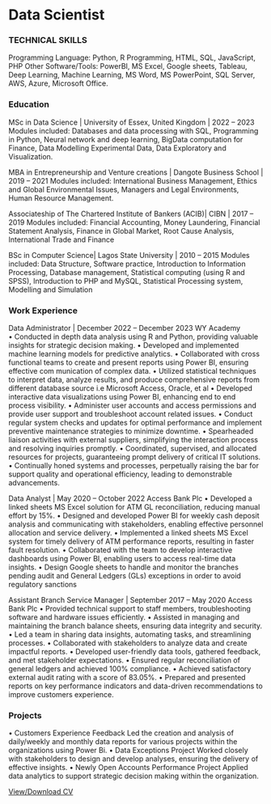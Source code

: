 # Data Scientist
### TECHNICAL SKILLS
Programming Language: Python, R Programming, HTML, SQL, JavaScript, PHP
Other Software/Tools: PowerBI, MS Excel, Google sheets, Tableau, Deep Learning, Machine Learning, MS Word, MS PowerPoint, SQL Server, AWS, Azure, Microsoft Office.

### Education
MSc in Data Science | University of Essex, United Kingdom | 2022 – 2023
Modules included: Databases and data processing with SQL, Programming in Python, Neural network and deep learning, BigData computation for Finance, Data Modelling Experimental Data, Data Exploratory and Visualization.

MBA in Entrepreneurship and Venture creations | Dangote Business School | 2019 – 2021 
Modules included: International Business Management, Ethics and Global Environmental Issues, Managers and Legal Environments, Human Resource Management.

Associateship of The Chartered Institute of Bankers (ACIB)| CIBN | 2017 – 2019
Modules included: Financial Accounting, Money Laundering, Financial Statement Analysis, Finance in Global Market, Root Cause Analysis, International Trade and Finance

BSc in Computer Science| Lagos State University | 2010 – 2015 
Modules included: Data Structure, Software practice, Introduction to Information Processing, Database management, Statistical computing (using R and SPSS), Introduction to PHP and MySQL, Statistical Processing system, Modelling and Simulation

### Work Experience
Data Administrator | December 2022 – December 2023
WY Academy							
•	Conducted in depth data analysis using R and Python, providing valuable insights for strategic decision making.
• 	Developed and implemented machine learning models for predictive analytics.
• 	Collaborated with cross functional teams to create and present reports using Power BI, ensuring effective com
	munication of complex data.
• 	Utilized statistical techniques to interpret data, analyze results, and produce comprehensive reports from different
 	database source i.e Microsoft Access, Oracle, et al
• 	Developed interactive data visualizations using Power BI, enhancing end to end process visibility.
• 	Administer user accounts and access permissions and provide user support and troubleshoot account related
 	issues.
• 	Conduct regular system checks and updates for optimal performance and implement preventive maintenance
 	strategies to minimize downtime.
•	Spearheaded liaison activities with external suppliers, simplifying the interaction process and resolving inquiries promptly. 
•	Coordinated, supervised, and allocated resources for projects, guaranteeing prompt delivery of critical IT solutions.
•	Continually honed systems and processes, perpetually raising the bar for support quality and operational efficiency, leading to 	demonstrable advancements.

Data Analyst	| May 2020 – October 2022
Access Bank Plc 
•	Developed a linked sheets MS Excel solution for ATM GL reconciliation, reducing manual effort by 15%. 
•	Designed and developed Power BI for weekly cash deposit analysis and communicating with stakeholders, enabling effective 		personnel allocation and service delivery.
•	Implemented a linked sheets MS Excel system for timely delivery of ATM performance reports, resulting in faster fault resolution.
•	Collaborated with the team to develop interactive dashboards using Power BI, enabling users to access real-time data insights. 
•	Design Google sheets to handle and monitor the branches pending audit and General Ledgers (GLs) exceptions
	in order to avoid regulatory sanctions

	
Assistant Branch Service Manager | September 2017 – May 2020
Access Bank Plc 
•	Provided technical support to staff members, troubleshooting software and hardware issues efficiently.
•	Assisted in managing and maintaining the branch balance sheets, ensuring data integrity and security. 
•	 Led a team in sharing data insights, automating tasks, and streamlining processes. 
•	Collaborated with stakeholders to analyze data and create impactful reports.
•	Developed user-friendly data tools, gathered feedback, and met stakeholder expectations.
•	Ensured regular reconciliation of general ledgers and achieved 100% compliance. 
•	Achieved satisfactory external audit rating with a score of 83.05%. 
•	Prepared and presented reports on key performance indicators and data-driven recommendations to improve customers experience. 


### Projects
• Customers Experience Feedback
Led the creation and analysis of daily/weekly and monthly data reports for  various projects within the organizations using Power Bi.
• Data Exceptions Project
Worked closely with stakeholders to design and develop analyses, ensuring the delivery of effective insights.
• Newly Open Accounts Performance Project
Applied data analytics to support strategic decision making  within the organization.



[View/Download CV](resume.html)







